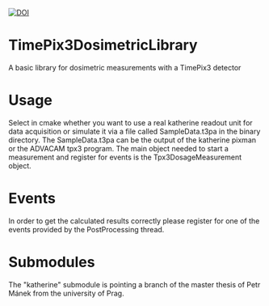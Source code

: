 [![DOI](https://zenodo.org/badge/170377406.svg)](https://zenodo.org/badge/latestdoi/170377406)
# TimePix3DosimetricLibrary
A basic library for dosimetric measurements with a TimePix3 detector

# Usage
Select in cmake whether you want to use a real katherine readout unit for data acquisition or simulate it via a file called SampleData.t3pa in the binary directory. The SampleData.t3pa can be the output of the katherine pixman or the ADVACAM tpx3 program.
The main object needed to start a measurement and register for events is the Tpx3DosageMeasurement object.

# Events
In order to get the calculated results correctly please register for one of the events provided by the PostProcessing thread.


# Submodules
The "katherine" submodule is pointing a branch of the master thesis of Petr Mánek from the university of Prag.
